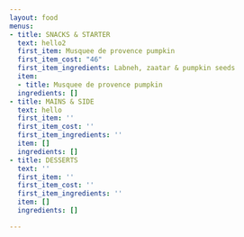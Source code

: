 ```yaml
---
layout: food
menus:
- title: SNACKS & STARTER
  text: hello2
  first_item: Musquee de provence pumpkin
  first_item_cost: "46"
  first_item_ingredients: Labneh, zaatar & pumpkin seeds
  item:
  - title: Musquee de provence pumpkin
  ingredients: []
- title: MAINS & SIDE
  text: hello
  first_item: ''
  first_item_cost: ''
  first_item_ingredients: ''
  item: []
  ingredients: []
- title: DESSERTS
  text: ''
  first_item: ''
  first_item_cost: ''
  first_item_ingredients: ''
  item: []
  ingredients: []

---
```

